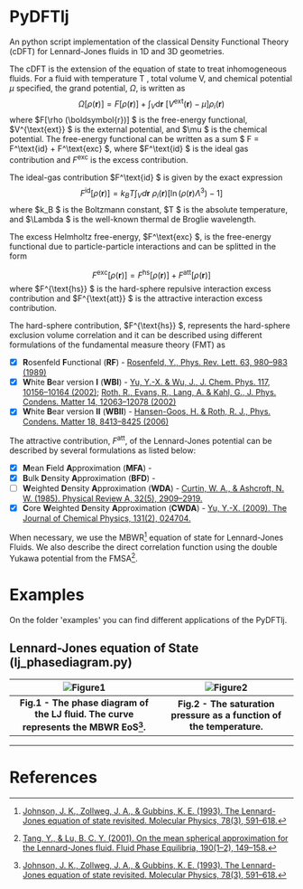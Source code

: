 # PyDFTlj
An python script implementation of the classical Density Functional Theory (cDFT) for Lennard-Jones fluids in 1D and 3D geometries.

The cDFT is the extension of the equation of state to treat inhomogeneous fluids. For a fluid with temperature T , total volume V, and chemical potential $\mu$ specified, the grand potential, $\Omega$, is written as
$$  \Omega[\rho (\boldsymbol{r})] = F[\rho (\boldsymbol{r})] +  \int_V \text{d}\boldsymbol{r}\ \left[ V^\text{ext}(\boldsymbol{r}) - \mu \right]\rho_i(\boldsymbol{r}) $$
where $F[\rho (\boldsymbol{r})] $ is the free-energy functional, $V^{\text{ext}} $ is the external potential, and $\mu $ is the chemical potential. The free-energy functional  can be written as a sum $ F = F^\text{id} + F^\text{exc} $, where $F^\text{id} $ is the ideal gas contribution and $F^\text{exc}$ is the excess contribution.

The ideal-gas contribution $F^\text{id} $ is given by the exact expression
$$ F^\text{id}[\rho (\boldsymbol{r})] = k_B T\int_{V} d\boldsymbol{r}\ \rho_i(\boldsymbol{r})[\ln(\rho (\boldsymbol{r})\Lambda^3)-1] $$
where $k_B $ is the Boltzmann constant, $T $ is the absolute temperature, and $\Lambda $ is the well-known thermal de Broglie wavelength.

The excess Helmholtz free-energy, $F^\text{exc} $, is the free-energy functional due to particle-particle interactions and can be splitted in the form

$$ F^\text{exc}[\rho (\boldsymbol{r})] = F^\text{hs}[\rho (\boldsymbol{r})] + F^\text{att}[\rho (\boldsymbol{r})] $$
where $F^{\text{hs}} $ is the hard-sphere repulsive interaction excess contribution and $F^{\text{att}} $ is the attractive interaction excess contribution. 

The hard-sphere contribution, $F^{\text{hs}} $, represents the hard-sphere exclusion volume correlation and it can be described using different formulations of the fundamental measure theory (FMT) as

- [x] **R**osenfeld **F**unctional (**RF**) - [Rosenfeld, Y., Phys. Rev. Lett. 63, 980–983 (1989)](https://link.aps.org/doi/10.1103/PhysRevLett.63.980)
- [x] **W**hite **B**ear version **I** (**WBI**) - [Yu, Y.-X. & Wu, J., J. Chem. Phys. 117, 10156–10164 (2002)](http://aip.scitation.org/doi/10.1063/1.1520530); [Roth, R., Evans, R., Lang, A. & Kahl, G., J. Phys. Condens. Matter 14, 12063–12078 (2002)](https://iopscience.iop.org/article/10.1088/0953-8984/14/46/313)
- [x] **W**hite **B**ear version **II** (**WBII**) - [Hansen-Goos, H. & Roth, R. J., Phys. Condens. Matter 18, 8413–8425 (2006)](https://iopscience.iop.org/article/10.1088/0953-8984/18/37/002)

The attractive contribution, $F^\text{att}$, of the Lennard-Jones potential can be described by several formulations as listed below:

- [x] **M**ean **F**ield **A**pproximation (**MFA**) - 
- [x] **B**ulk **D**ensity **A**pproximation (**BFD**) - 
- [ ] **W**eighted **D**ensity **A**pproximation (**WDA**) - [Curtin, W. A., & Ashcroft, N. W. (1985). Physical Review A, 32(5), 2909–2919.](https://link.aps.org/doi/10.1103/PhysRevA.32.2909)
- [x] **C**ore **W**eighted **D**ensity **A**pproximation (**CWDA**) - [Yu, Y.-X. (2009). The Journal of Chemical Physics, 131(2), 024704.](http://aip.scitation.org/doi/10.1063/1.3174928)

When necessary, we use the MBWR[^1] equation of state for Lennard-Jones Fluids. We also describe the direct correlation function using the double Yukawa potential from the FMSA[^2]. 

# Examples

On the folder 'examples' you can find different applications of the PyDFTlj. 

## Lennard-Jones equation of State (lj_phasediagram.py)

|![Figure1](https://github.com/elvissoares/PyDFTlj/blob/master/figures/phasediagram_lennardjones.png)|![Figure2](https://github.com/elvissoares/PyDFTlj/blob/master/figures/pressure_lennardjones.png)|
|:--:|:--:|
| <b>Fig.1 - The phase diagram of the LJ fluid. The curve represents the MBWR EoS[^1]. </b>| <b>Fig.2 - The saturation pressure as a function of the temperature. </b>|

----
# References

[^1]: [Johnson, J. K., Zollweg, J. A., & Gubbins, K. E. (1993). The Lennard-Jones equation of state revisited. Molecular Physics, 78(3), 591–618.](https://www.tandfonline.com/doi/full/10.1080/00268979300100411)

[^2]: [Tang, Y., & Lu, B. C. Y. (2001). On the mean spherical approximation for the Lennard-Jones fluid. Fluid Phase Equilibria, 190(1–2), 149–158.](https://linkinghub.elsevier.com/retrieve/pii/S0378381201006008)